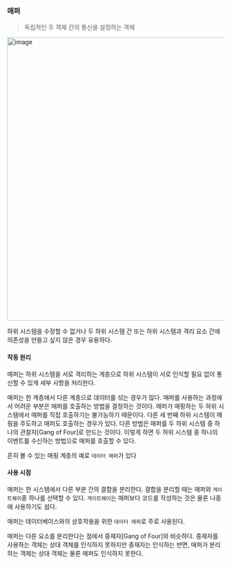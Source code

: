 ### 매퍼

> 독립적인 두 객체 간의 통신을 설정하는 객체

<img width="654" alt="image" src="https://github.com/jongfeel/BookReview/assets/17442457/008a7942-5419-430e-853a-018ced3b7c5e">

하위 시스템을 수정할 수 없거나 두 하위 시스템 간 또는 하위 시스템과 격리 요소 간에 의존성을 만들고 싶지 않은 경우 유용하다.

#### 작동 원리

매퍼는 하위 시스템을 서로 격리하는 계층으로 하위 시스템이 서로 인식할 필요 없이 통신할 수 있게 세부 사항을 처리한다.

매퍼는 한 계층에서 다른 계층으로 데이터를 섞는 경우가 많다.
매퍼를 사용하는 과정에서 어려운 부분은 매퍼를 호출하는 방법을 결정하는 것이다.
매퍼가 매핑하는 두 하위 시스템에서 매퍼를 직접 호출하기는 불가능하기 때문이다.
다른 세 번째 하위 시스템이 매핑을 주도하고 매퍼도 호출하는 경우가 있다.
다른 방법은 매퍼를 두 하위 시스템 중 하나의 관찰자[Gang of Four]로 만드는 것이다.
이렇게 하면 두 하위 시스템 중 하나의 이벤트를 수신하는 방법으로 매퍼를 호출할 수 있다.

흔히 볼 수 있는 매핑 계층의 예로 `데이터 매퍼`가 있다

#### 사용 시점

매퍼는 한 시스템에서 다른 부분 간의 결합을 분리한다.
결합을 분리할 때는 매퍼와 `게이트웨이`중 하나를 선택할 수 있다.
`게이트웨이`는 매퍼보다 코드를 작성하는 것은 물론 나중에 사용하기도 쉽다.

매퍼는 데이터베이스와의 상호작용을 위한 `데이터 매퍼`로 주로 사용된다.

매퍼는 다른 요소를 분리한다는 점에서 중재자[Gang of Four]와 비슷하다.
중재자를 사용하는 객체는 상대 객체를 인식하지 못하지만 중재자는 인식하는 반면,
매퍼가 분리하는 객체는 상대 객체는 물론 매퍼도 인식하지 못한다.